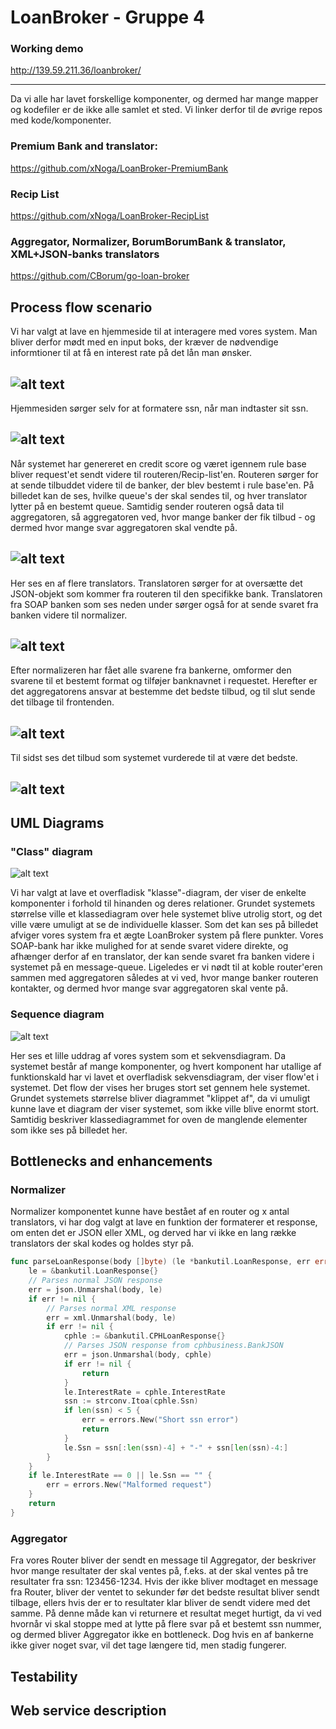 # LoanBroker - Gruppe 4

### Working demo
http://139.59.211.36/loanbroker/

---

Da vi alle har lavet forskellige komponenter, og dermed har mange mapper og kodefiler er de ikke alle samlet et sted. Vi linker derfor til de øvrige repos med kode/komponenter.

### Premium Bank and translator:
https://github.com/xNoga/LoanBroker-PremiumBank

### Recip List
https://github.com/xNoga/LoanBroker-RecipList

### Aggregator, Normalizer, BorumBorumBank & translator, XML+JSON-banks translators
https://github.com/CBorum/go-loan-broker

## Process flow scenario

Vi har valgt at lave en hjemmeside til at interagere med vores system. Man bliver derfor mødt med en input boks, der kræver de nødvendige informtioner til at få en interest rate på det lån man ønsker.

![alt text](https://github.com/kristian94/LoanBroker/blob/master/doc/img/LB%20Frontend%20Process%2001.PNG)
---

Hjemmesiden sørger selv for at formatere ssn, når man indtaster sit ssn.

![alt text](https://github.com/kristian94/LoanBroker/blob/master/doc/img/LB%20Frontend%20Process%2002.PNG)
---

Når systemet har genereret en credit score og været igennem rule base bliver request'et sendt videre til routeren/Recip-list'en. Routeren sørger for at sende tilbuddet videre til de banker, der blev bestemt i rule base'en. På billedet kan de ses, hvilke queue's der skal sendes til, og hver translator lytter på en bestemt queue.
Samtidig sender routeren også data til aggregatoren, så aggregatoren ved, hvor mange banker der fik tilbud - og dermed hvor mange svar aggregatoren skal vendte på.

![alt text](https://github.com/kristian94/LoanBroker/blob/master/doc/img/recip-list.png)
---

Her ses en af flere translators. Translatoren sørger for at oversætte det JSON-objekt som kommer fra routeren til den specifikke bank. Translatoren fra SOAP banken som ses neden under sørger også for at sende svaret fra banken videre til normalizer. 

![alt text](https://github.com/kristian94/LoanBroker/blob/master/doc/img/translator-log.png)
---

Efter normalizeren har fået alle svarene fra bankerne, omformer den svarene til et bestemt format og tilføjer banknavnet i requestet. 
Herefter er det aggregatorens ansvar at bestemme det bedste tilbud, og til slut sende det tilbage til frontenden.

![alt text](https://github.com/kristian94/LoanBroker/blob/master/doc/img/Screen%20Shot%202017-10-23%20at%2021.57.27.png)
---

Til sidst ses det tilbud som systemet vurderede til at være det bedste.

![alt text](https://github.com/kristian94/LoanBroker/blob/master/doc/img/LB%20Frontend%20Process%2003.PNG)
---

## UML Diagrams

### "Class" diagram
![alt text](https://github.com/kristian94/LoanBroker/blob/master/doc/img/rabbit.png)


Vi har valgt at lave et overfladisk "klasse"-diagram, der viser de enkelte komponenter i forhold til hinanden og deres relationer. Grundet systemets størrelse ville et klassediagram over hele systemet blive utrolig stort, og det ville være umuligt at se de individuelle klasser. 
Som det kan ses på billedet afviger vores system fra et ægte LoanBroker system på flere punkter. Vores SOAP-bank har ikke mulighed for at sende svaret videre direkte, og afhænger derfor af en translator, der kan sende svaret fra banken videre i systemet på en message-queue. 
Ligeledes er vi nødt til at koble router'eren sammen med aggregatoren således at vi ved, hvor mange banker routeren kontakter, og dermed hvor mange svar aggregatoren skal vente på. 

### Sequence diagram 
![alt text](https://github.com/kristian94/LoanBroker/blob/master/doc/img/bög-diagram%20(1).png)


Her ses et lille uddrag af vores system som et sekvensdiagram. Da systemet består af mange komponenter, og hvert komponent har utallige af funktionskald har vi lavet et overfladisk sekvensdiagram, der viser flow'et i systemet. Det flow der vises her bruges stort set gennem hele systemet. Grundet systemets størrelse bliver diagrammet "klippet af", da vi umuligt kunne lave et diagram der viser systemet, som ikke ville blive enormt stort. Samtidig beskriver klassediagrammet for oven de manglende elementer som ikke ses på billedet her. 

## Bottlenecks and enhancements

### Normalizer
Normalizer komponentet kunne have bestået af en router og x antal translators, vi har dog valgt at lave en funktion der formaterer et response, om enten det er JSON eller XML, og derved har vi ikke en lang række translators der skal kodes og holdes styr på.

```go
func parseLoanResponse(body []byte) (le *bankutil.LoanResponse, err error) {
	le = &bankutil.LoanResponse{}
	// Parses normal JSON response
	err = json.Unmarshal(body, le)
	if err != nil {
		// Parses normal XML response
		err = xml.Unmarshal(body, le)
		if err != nil {
			cphle := &bankutil.CPHLoanResponse{}
			// Parses JSON response from cphbusiness.BankJSON
			err = json.Unmarshal(body, cphle)
			if err != nil {
				return
			}
			le.InterestRate = cphle.InterestRate
			ssn := strconv.Itoa(cphle.Ssn)
			if len(ssn) < 5 {
				err = errors.New("Short ssn error")
				return
			}
			le.Ssn = ssn[:len(ssn)-4] + "-" + ssn[len(ssn)-4:]
		}
	}
	if le.InterestRate == 0 || le.Ssn == "" {
		err = errors.New("Malformed request")
	}
	return
}
```
### Aggregator
Fra vores Router bliver der sendt en message til Aggregator, der beskriver hvor mange resultater der skal ventes på, f.eks. at der skal ventes på tre resultater fra ssn: 123456-1234.
Hvis der ikke bliver modtaget en message fra Router, bliver der ventet to sekunder før det bedste resultat bliver sendt tilbage, ellers hvis der er to resultater klar bliver de sendt videre med det samme. På denne måde kan vi returnere et resultat meget hurtigt, da vi ved hvornår vi skal stoppe med at lytte på flere svar på et bestemt ssn nummer, og dermed bliver Aggregator ikke en bottleneck. Dog hvis en af bankerne ikke giver noget svar, vil det tage længere tid, men stadig fungerer.


## Testability

## Web service description
